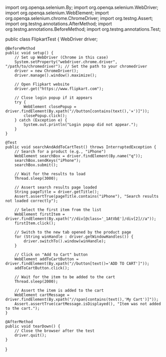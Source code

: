 import org.openqa.selenium.By;
import org.openqa.selenium.WebDriver;
import org.openqa.selenium.WebElement;
import org.openqa.selenium.chrome.ChromeDriver;
import org.testng.Assert;
import org.testng.annotations.AfterMethod;
import org.testng.annotations.BeforeMethod;
import org.testng.annotations.Test;

public class FlipkartTest {
    WebDriver driver;

    @BeforeMethod
    public void setup() {
        // Set up WebDriver (Chrome in this case)
        System.setProperty("webdriver.chrome.driver", "/path/to/chromedriver"); // Set the path to your chromedriver
        driver = new ChromeDriver();
        driver.manage().window().maximize();
        
        // Open Flipkart website
        driver.get("https://www.flipkart.com");
        
        // Close login popup if it appears
        try {
            WebElement closePopup = driver.findElement(By.xpath("//button[contains(text(),'✕')]"));
            closePopup.click();
        } catch (Exception e) {
            System.out.println("Login popup did not appear.");
        }
    }

    @Test
    public void searchAndAddToCartTest() throws InterruptedException {
        // Search for a product (e.g., "iPhone")
        WebElement searchBox = driver.findElement(By.name("q"));
        searchBox.sendKeys("iPhone");
        searchBox.submit();
        
        // Wait for the results to load
        Thread.sleep(3000);
        
        // Assert search results page loaded
        String pageTitle = driver.getTitle();
        Assert.assertTrue(pageTitle.contains("iPhone"), "Search results not loaded correctly");

        // Select the first item from the list
        WebElement firstItem = driver.findElement(By.xpath("//div[@class='_1AtVbE']/div[2]//a"));
        firstItem.click();

        // Switch to the new tab opened by the product page
        for (String winHandle : driver.getWindowHandles()) {
            driver.switchTo().window(winHandle);
        }
        
        // Click on "Add to Cart" button
        WebElement addToCartButton = driver.findElement(By.xpath("//button[text()='ADD TO CART']"));
        addToCartButton.click();
        
        // Wait for the item to be added to the cart
        Thread.sleep(2000);
        
        // Assert the item is added to the cart
        WebElement cartMessage = driver.findElement(By.xpath("//span[contains(text(),'My Cart')]"));
        Assert.assertTrue(cartMessage.isDisplayed(), "Item was not added to the cart.");
    }

    @AfterMethod
    public void tearDown() {
        // Close the browser after the test
        driver.quit();
    }
}

